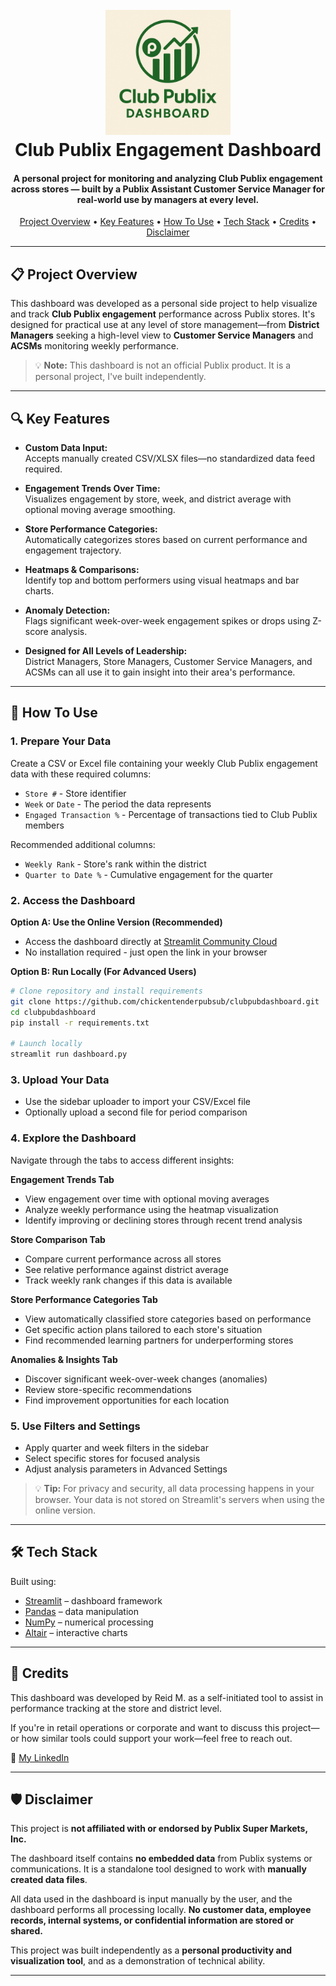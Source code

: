 <h1 align="center">
  <br>
  <a href="#"><img src="images/logo.png" alt="Club Publix Dashboard Logo" width="200"></a>
  <br>
  Club Publix Engagement Dashboard
  <br>
</h1>

<h4 align="center">A personal project for monitoring and analyzing Club Publix engagement across stores — built by a Publix Assistant Customer Service Manager for real-world use by managers at every level.</h4>

<p align="center">
  <a href="#-project-overview">Project Overview</a> •
  <a href="#-key-features">Key Features</a> •
  <a href="#-how-to-use">How To Use</a> •
  <a href="#-tech-stack">Tech Stack</a> •
  <a href="#-credits">Credits</a> •
  <a href="#-disclaimer">Disclaimer</a>
</p>

---

## 📋 Project Overview

This dashboard was developed as a personal side project to help visualize and track **Club Publix engagement** performance across Publix stores. It's designed for practical use at any level of store management—from **District Managers** seeking a high-level view to **Customer Service Managers** and **ACSMs** monitoring weekly performance.

> 💡 **Note:** This dashboard is not an official Publix product. It is a personal project, I've built independently.

---

## 🔍 Key Features

- **Custom Data Input:**  
  Accepts manually created CSV/XLSX files—no standardized data feed required.

- **Engagement Trends Over Time:**  
  Visualizes engagement by store, week, and district average with optional moving average smoothing.

- **Store Performance Categories:**  
  Automatically categorizes stores based on current performance and engagement trajectory.

- **Heatmaps & Comparisons:**  
  Identify top and bottom performers using visual heatmaps and bar charts.

- **Anomaly Detection:**  
  Flags significant week-over-week engagement spikes or drops using Z-score analysis.

- **Designed for All Levels of Leadership:**  
  District Managers, Store Managers, Customer Service Managers, and ACSMs can all use it to gain insight into their area's performance.

---

## 🚀 How To Use

### 1. **Prepare Your Data**
   Create a CSV or Excel file containing your weekly Club Publix engagement data with these required columns:
   - `Store #` - Store identifier
   - `Week` or `Date` - The period the data represents
   - `Engaged Transaction %` - Percentage of transactions tied to Club Publix members
   
   Recommended additional columns:
   - `Weekly Rank` - Store's rank within the district
   - `Quarter to Date %` - Cumulative engagement for the quarter

### 2. **Access the Dashboard**
   
   **Option A: Use the Online Version (Recommended)**
   - Access the dashboard directly at [Streamlit Community Cloud](https://clubpubdash.streamlit.app)
   - No installation required - just open the link in your browser
   
   **Option B: Run Locally (For Advanced Users)**
   ```bash
   # Clone repository and install requirements
   git clone https://github.com/chickentenderpubsub/clubpubdashboard.git
   cd clubpubdashboard
   pip install -r requirements.txt
   
   # Launch locally
   streamlit run dashboard.py
   ```

### 3. **Upload Your Data**
   - Use the sidebar uploader to import your CSV/Excel file
   - Optionally upload a second file for period comparison

### 4. **Explore the Dashboard**
   Navigate through the tabs to access different insights:
   
   **Engagement Trends Tab**
   - View engagement over time with optional moving averages
   - Analyze weekly performance using the heatmap visualization
   - Identify improving or declining stores through recent trend analysis
   
   **Store Comparison Tab**
   - Compare current performance across all stores
   - See relative performance against district average
   - Track weekly rank changes if this data is available
   
   **Store Performance Categories Tab**
   - View automatically classified store categories based on performance
   - Get specific action plans tailored to each store's situation
   - Find recommended learning partners for underperforming stores
   
   **Anomalies & Insights Tab**
   - Discover significant week-over-week changes (anomalies)
   - Review store-specific recommendations
   - Find improvement opportunities for each location

### 5. **Use Filters and Settings**
   - Apply quarter and week filters in the sidebar
   - Select specific stores for focused analysis
   - Adjust analysis parameters in Advanced Settings

> 💡 **Tip:** For privacy and security, all data processing happens in your browser. Your data is not stored on Streamlit's servers when using the online version.

---

## 🛠 Tech Stack

Built using:

- [Streamlit](https://streamlit.io/) – dashboard framework
- [Pandas](https://pandas.pydata.org/) – data manipulation
- [NumPy](https://numpy.org/) – numerical processing
- [Altair](https://altair-viz.github.io/) – interactive charts

---

## 🙌 Credits

This dashboard was developed by Reid M. as a self-initiated tool to assist in performance tracking at the store and district level.

If you're in retail operations or corporate and want to discuss this project—or how similar tools could support your work—feel free to reach out.

📩 [My LinkedIn](https://www.linkedin.com/in/reidmillman/)

---

## 🛡️ Disclaimer

This project is **not affiliated with or endorsed by Publix Super Markets, Inc.**

The dashboard itself contains **no embedded data** from Publix systems or communications. It is a standalone tool designed to work with **manually created data files**.

All data used in the dashboard is input manually by the user, and the dashboard performs all processing locally. **No customer data, employee records, internal systems, or confidential information are stored or shared.**

This project was built independently as a **personal productivity and visualization tool**, and as a demonstration of technical ability.

---
